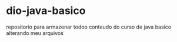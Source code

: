 # dio-java-basico
repositorio para armazenar todoo conteudo do curso de java basico
alterando meu arquivos
